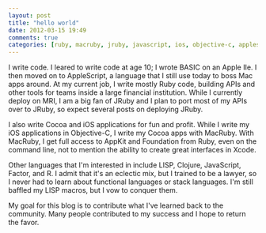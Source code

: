 ```yaml
---
layout: post
title: "hello world"
date: 2012-03-15 19:49
comments: true
categories: [ruby, macruby, jruby, javascript, ios, objective-c, applescript]
---
```

I write code. I leared to write code at age 10; I wrote BASIC on an Apple IIe. I then moved on to AppleScript, a language that I still use today to boss Mac apps around. At my current job, I write mostly Ruby code, building APIs and other tools for teams inside a large financial institution. While I currently deploy on MRI, I am a big fan of JRuby and I plan to port most of my APIs over to JRuby, so expect several posts on deploying JRuby.

I also write Cocoa and iOS applications for fun and profit. While I write my iOS applications in Objective-C, I write my Cocoa apps with MacRuby. With MacRuby, I get full access to AppKit and Foundation from Ruby, even on the command line, not to mention the ability to create great interfaces in Xcode.

Other languages that I'm interested in include LISP, Clojure, JavaScript, Factor, and R. I admit that it's an eclectic mix, but I trained to be a lawyer, so I never had to learn about functional languages or stack languages. I'm still baffled my LISP macros, but I vow to conquer them.

My goal for this blog is to contribute what I've learned back to the community. Many people contributed to my success and I hope to return the favor.
